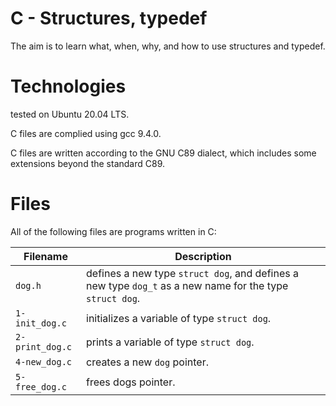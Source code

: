# C - Structures, typedef

The aim is to learn what, when, why, and how to use structures and typedef.

# Technologies

tested on Ubuntu 20.04 LTS.

C files are complied using gcc 9.4.0.

C files are written according to the GNU C89 dialect, which includes some extensions beyond the standard C89.

# Files

All of the following files are programs written in C:

| Filename        | Description
| --------------- | ---------------------------------------------------------------------------------------------------------- 
| `dog.h`         | defines a new type `struct dog`, and defines a new type `dog_t` as a new name for the type `struct dog`.
| `1-init_dog.c`  | initializes a variable of type `struct dog`.
| `2-print_dog.c` | prints a variable of type `struct dog`.
| `4-new_dog.c`   | creates a new `dog` pointer.
| `5-free_dog.c`  | frees dogs pointer.
